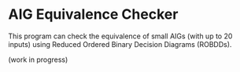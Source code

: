 # AIG Equivalence Checker

This program can check the equivalence of small AIGs (with up to 20 inputs) using Reduced Ordered Binary Decision Diagrams (ROBDDs).

(work in progress)
